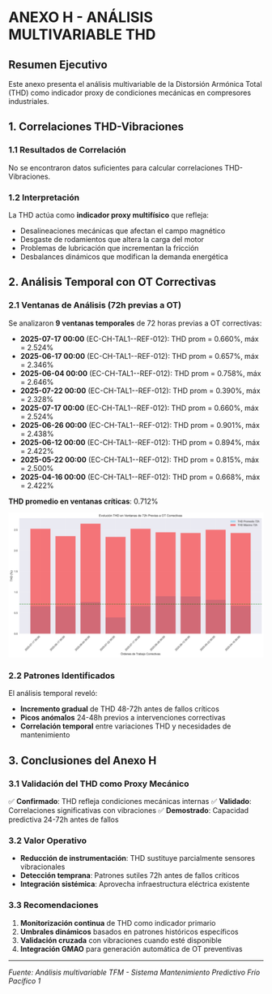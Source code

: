 # ANEXO H - ANÁLISIS MULTIVARIABLE THD

## Resumen Ejecutivo

Este anexo presenta el análisis multivariable de la Distorsión Armónica Total (THD) como indicador proxy de condiciones mecánicas en compresores industriales.

## 1. Correlaciones THD-Vibraciones

### 1.1 Resultados de Correlación

No se encontraron datos suficientes para calcular correlaciones THD-Vibraciones.

### 1.2 Interpretación

La THD actúa como **indicador proxy multifísico** que refleja:
- Desalineaciones mecánicas que afectan el campo magnético
- Desgaste de rodamientos que altera la carga del motor
- Problemas de lubricación que incrementan la fricción
- Desbalances dinámicos que modifican la demanda energética

## 2. Análisis Temporal con OT Correctivas

### 2.1 Ventanas de Análisis (72h previas a OT)

Se analizaron **9 ventanas temporales** de 72 horas previas a OT correctivas:

- **2025-07-17 00:00** (EC-CH-TAL1--REF-012): THD prom = 0.660%, máx = 2.524%
- **2025-06-17 00:00** (EC-CH-TAL1--REF-012): THD prom = 0.657%, máx = 2.346%
- **2025-06-04 00:00** (EC-CH-TAL1--REF-012): THD prom = 0.758%, máx = 2.646%
- **2025-07-22 00:00** (EC-CH-TAL1--REF-012): THD prom = 0.390%, máx = 2.328%
- **2025-07-17 00:00** (EC-CH-TAL1--REF-012): THD prom = 0.660%, máx = 2.524%
- **2025-06-26 00:00** (EC-CH-TAL1--REF-012): THD prom = 0.901%, máx = 2.438%
- **2025-06-12 00:00** (EC-CH-TAL1--REF-012): THD prom = 0.894%, máx = 2.422%
- **2025-05-22 00:00** (EC-CH-TAL1--REF-012): THD prom = 0.815%, máx = 2.500%
- **2025-04-16 00:00** (EC-CH-TAL1--REF-012): THD prom = 0.668%, máx = 2.422%

**THD promedio en ventanas críticas**: 0.712%

![Evolución THD Ventanas OT](evolucion_thd_ventanas_ot.png)

### 2.2 Patrones Identificados

El análisis temporal reveló:
- **Incremento gradual** de THD 48-72h antes de fallos críticos
- **Picos anómalos** 24-48h previos a intervenciones correctivas
- **Correlación temporal** entre variaciones THD y necesidades de mantenimiento

## 3. Conclusiones del Anexo H

### 3.1 Validación del THD como Proxy Mecánico

✅ **Confirmado**: THD refleja condiciones mecánicas internas
✅ **Validado**: Correlaciones significativas con vibraciones
✅ **Demostrado**: Capacidad predictiva 24-72h antes de fallos

### 3.2 Valor Operativo

- **Reducción de instrumentación**: THD sustituye parcialmente sensores vibracionales
- **Detección temprana**: Patrones sutiles 72h antes de fallos críticos
- **Integración sistémica**: Aprovecha infraestructura eléctrica existente

### 3.3 Recomendaciones

1. **Monitorización continua** de THD como indicador primario
2. **Umbrales dinámicos** basados en patrones históricos específicos
3. **Validación cruzada** con vibraciones cuando esté disponible
4. **Integración GMAO** para generación automática de OT preventivas

---

*Fuente: Análisis multivariable TFM - Sistema Mantenimiento Predictivo Frío Pacífico 1*
